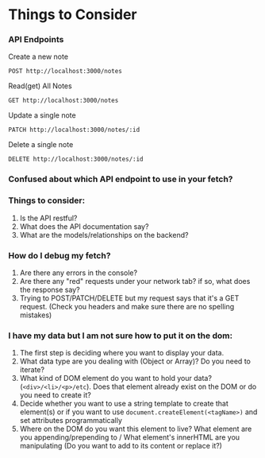 # Things to Consider

### API Endpoints

Create a new note

`POST http://localhost:3000/notes`

Read(get) All Notes

`GET http://localhost:3000/notes`

Update a single note

`PATCH http://localhost:3000/notes/:id`

Delete a single note

`DELETE http://localhost:3000/notes/:id`

### Confused about which API endpoint to use in your fetch?

### Things to consider:

1. Is the API restful?
2. What does the API documentation say?
3. What are the models/relationships on the backend?

### How do I debug my fetch?

1. Are there any errors in the console?
2. Are there any "red" requests under your network tab? if so, what does the response say?
3. Trying to POST/PATCH/DELETE but my request says that it's a GET request. (Check you headers and make sure there are no spelling mistakes)

### I have my data but I am not sure how to put it on the dom:

1. The first step is deciding where you want to display your data.
2. What data type are you dealing with (Object or Array)? Do you need to iterate?
3. What kind of DOM element do you want to hold your data? (`<div>/<li>/<p>/etc`). Does that element already exist on the DOM or do you need to create it?
4. Decide whether you want to use a string template to create that element(s) or if you want to use `document.createElement(<tagName>)` and set attributes programmatically
5. Where on the DOM do you want this element to live? What element are you appending/prepending to / What element's innerHTML are you manipulating (Do you want to add to its content or replace it?)

